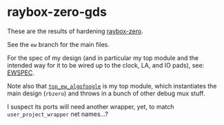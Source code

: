 # raybox-zero-gds

These are the results of hardening [raybox-zero](https://github.com/algofoogle/raybox-zero).

See the `ew` branch for the main files.

For the spec of my design (and in particular my top module and the intended way for it to be wired up to the clock, LA, and IO pads), see: [EWSPEC](https://github.com/algofoogle/raybox-zero/blob/ew/doc/EWSPEC.md).

Note also that [`top_ew_algofoogle`](https://github.com/algofoogle/raybox-zero/blob/ew/src/rtl/top_ew_algofoogle.v) is my top module, which instantiates the main design (`rbzero`) and throws in a bunch of other debug mux stuff.

I suspect its ports will need another wrapper, yet, to match `user_project_wrapper` net names...?

